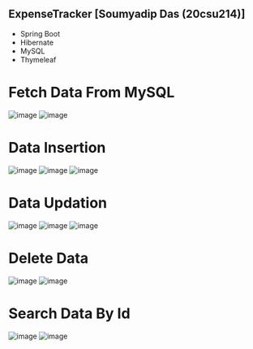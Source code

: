 ##  __ExpenseTracker [Soumyadip Das (20csu214)]__
- Spring Boot
- Hibernate
- MySQL
- Thymeleaf
# __Fetch Data From MySQL__

![image](https://github.com/Soumyadip1245/ExpenseTracker/assets/97156552/1a89f11d-1eba-425e-8d56-79ac125b0aed)
![image](https://github.com/Soumyadip1245/ExpenseTracker/assets/97156552/418170a2-c7cd-40b5-be5c-3c4116a3d9cf)

# __Data Insertion__

![image](https://github.com/Soumyadip1245/ExpenseTracker/assets/97156552/2ad9959b-0347-4a45-a35f-a3a0ced52443)
![image](https://github.com/Soumyadip1245/ExpenseTracker/assets/97156552/910a9dfd-653e-43db-8332-04cfc64d485b)
![image](https://github.com/Soumyadip1245/ExpenseTracker/assets/97156552/9a5be02f-859c-4e16-87c5-73e1b3e53f04)

# __Data Updation__

![image](https://github.com/Soumyadip1245/ExpenseTracker/assets/97156552/c39b16bd-19a2-4d88-b104-f500d13810b4)
![image](https://github.com/Soumyadip1245/ExpenseTracker/assets/97156552/5a1e9c13-a64c-4d2a-b445-21c1b058b9b7)
![image](https://github.com/Soumyadip1245/ExpenseTracker/assets/97156552/be285fe8-93d1-4a69-8b24-678fca698e9d)

# __Delete Data__

![image](https://github.com/Soumyadip1245/ExpenseTracker/assets/97156552/61b3255b-9349-46fe-a2a2-c9f6c7fa26fc)
![image](https://github.com/Soumyadip1245/ExpenseTracker/assets/97156552/44a16eff-1789-4f4b-aea0-d5c5cd5719a6)

# __Search Data By Id__

![image](https://github.com/Soumyadip1245/ExpenseTracker/assets/97156552/dc9d1925-5190-4cfb-8e06-453b0a3657e3)
![image](https://github.com/Soumyadip1245/ExpenseTracker/assets/97156552/36bb73bd-ccfd-4fa3-bc4a-7006ba543fdb)
